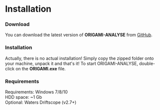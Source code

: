 # Installation
### Download
You can download the latest version of **ORIGAMI-ANALYSE** from [GitHub](https://github.com/lukasz-migas/ORIGAMI/releases).

### Installation
Actually, there is no actual installation! Simply copy the zipped folder onto your machine, unpack it and that's it! To start ORIGAMI-ANALYSE, double-click on the **ORIGAMI.exe** file.

### Requirements
Requirements: Windows 7/8/10  
HDD space: ~1 Gb  
Optional: Waters Driftscope (v2.7+)  
